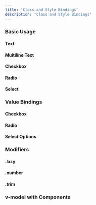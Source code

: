 ```yaml
---
title: 'Class and Style Bindings'
description: 'Class and Style Bindings'
---
```

### Basic Usage
#### Text
#### Multiline Text
#### Checkbox
#### Radio
#### Select
### Value Bindings
#### Checkbox
#### Radio
#### Select Options
### Modifiers
#### .lazy
#### .number
#### .trim
### v-model with Components